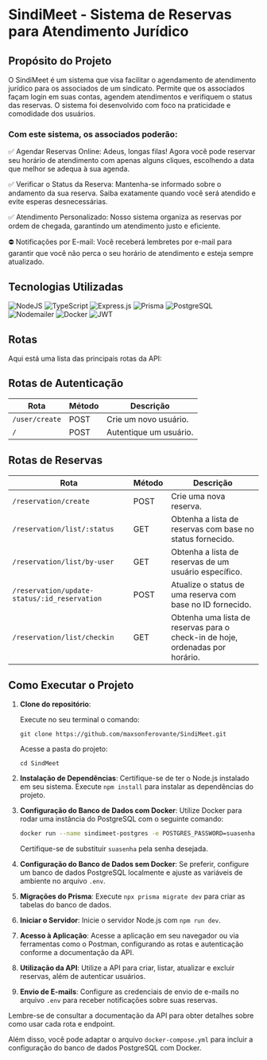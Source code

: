 # SindiMeet - Sistema de Reservas para Atendimento Jurídico

## Propósito do Projeto

O SindiMeet é um sistema que visa facilitar o agendamento de atendimento jurídico para os associados de um sindicato. Permite que os associados façam login em suas contas, agendem atendimentos e verifiquem o status das reservas. O sistema foi desenvolvido com foco na praticidade e comodidade dos usuários.

### Com este sistema, os associados poderão:

✅ Agendar Reservas Online: Adeus, longas filas! Agora você pode reservar seu horário de atendimento com apenas alguns cliques, escolhendo a data que melhor se adequa à sua agenda.

✅ Verificar o Status da Reserva: Mantenha-se informado sobre o andamento da sua reserva. Saiba exatamente quando você será atendido e evite esperas desnecessárias.

✅ Atendimento Personalizado: Nosso sistema organiza as reservas por ordem de chegada, garantindo um atendimento justo e eficiente.

⛔ Notificações por E-mail: Você receberá lembretes por e-mail para garantir que você não perca o seu horário de atendimento e esteja sempre atualizado.

## Tecnologias Utilizadas

![NodeJS](https://img.shields.io/badge/node.js-6DA55F?style=for-the-badge&logo=node.js&logoColor=white) 
![TypeScript](https://img.shields.io/badge/typescript-%23007ACC.svg?style=for-the-badge&logo=typescript&logoColor=white)
![Express.js](https://img.shields.io/badge/express.js-%23404d59.svg?style=for-the-badge&logo=express&logoColor=%2361DAFB)
![Prisma](https://img.shields.io/badge/Prisma-3982CE?style=for-the-badge&logo=Prisma&logoColor=white)
![PostgreSQL](https://img.shields.io/badge/PostgreSQL-336791?style=for-the-badge&logo=postgresql&logoColor=white)
![Nodemailer](https://img.shields.io/badge/Nodemailer-00C7B7?style=for-the-badge&logo=nodemailer&logoColor=white)
![Docker](https://img.shields.io/badge/Docker-2496ED?style=for-the-badge&logo=docker&logoColor=white)
![JWT](https://img.shields.io/badge/JSON_Web_Tokens-000000?style=for-the-badge&logo=json-web-tokens&logoColor=white)


## Rotas

Aqui está uma lista das principais rotas da API:

## Rotas de Autenticação

| Rota             | Método | Descrição                            |
| ---------------- | ------ | ------------------------------------ |
| `/user/create`   | POST   | Crie um novo usuário.                |
| `/`              | POST   | Autentique um usuário.               |


## Rotas de Reservas

| Rota                              | Método | Descrição                              |
| --------------------------------- | ------ | -------------------------------------- |
| `/reservation/create`             | POST   | Crie uma nova reserva.                 |
| `/reservation/list/:status`       | GET    | Obtenha a lista de reservas com base no status fornecido. |
| `/reservation/list/by-user`       | GET    | Obtenha a lista de reservas de um usuário específico.    |
| `/reservation/update-status/:id_reservation` | POST   | Atualize o status de uma reserva com base no ID fornecido. |
| `/reservation/list/checkin`      | GET    | Obtenha uma lista de reservas para o check-in de hoje, ordenadas por horário. |



## Como Executar o Projeto

1. **Clone do repositório**: 
    
    Execute no seu terminal o comando:
    ```
    git clone https://github.com/maxsonferovante/SindiMeet.git
    ```
    Acesse a pasta do projeto:
    ```
    cd SindMeet
    ```

2. **Instalação de Dependências**: Certifique-se de ter o Node.js instalado em seu sistema. Execute `npm install` para instalar as dependências do projeto.

3. **Configuração do Banco de Dados com Docker**: Utilize Docker para rodar uma instância do PostgreSQL com o seguinte comando:

    ```bash
    docker run --name sindimeet-postgres -e POSTGRES_PASSWORD=suasenha -p 5432:5432 -d postgres
    ```

    Certifique-se de substituir `suasenha` pela senha desejada.

4. **Configuração do Banco de Dados sem Docker**: Se preferir, configure um banco de dados PostgreSQL localmente e ajuste as variáveis de ambiente no arquivo `.env`.

5. **Migrações do Prisma**: Execute `npx prisma migrate dev` para criar as tabelas do banco de dados.

6. **Iniciar o Servidor**: Inicie o servidor Node.js com `npm run dev`.

7. **Acesso à Aplicação**: Acesse a aplicação em seu navegador ou via ferramentas como o Postman, configurando as rotas e autenticação conforme a documentação da API.

8. **Utilização da API**: Utilize a API para criar, listar, atualizar e excluir reservas, além de autenticar usuários.

9. **Envio de E-mails**: Configure as credenciais de envio de e-mails no arquivo `.env` para receber notificações sobre suas reservas.

Lembre-se de consultar a documentação da API para obter detalhes sobre como usar cada rota e endpoint.

Além disso, você pode adaptar o arquivo `docker-compose.yml` para incluir a configuração do banco de dados PostgreSQL com Docker.
